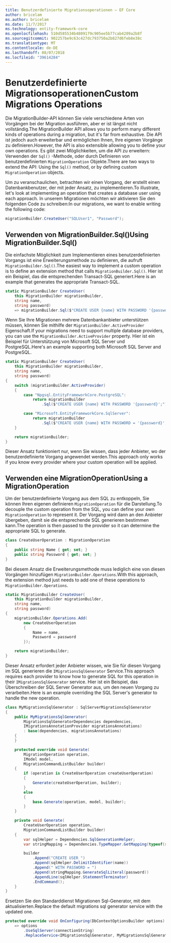 ```yaml
---
title: Benutzerdefinierte Migrationsoperationen – EF Core
author: bricelam
ms.author: bricelam
ms.date: 11/7/2017
ms.technology: entity-framework-core
ms.openlocfilehash: 510d585534b4809179c905ee5b77cab4209a2b8f
ms.sourcegitcommit: 902257be9c63c427dc793750a2b827d6feb8e38c
ms.translationtype: MT
ms.contentlocale: de-DE
ms.lasthandoff: 08/07/2018
ms.locfileid: "39614284"
---
```

<a name="custom-migrations-operations"></a><span data-ttu-id="aefbb-102">Benutzerdefinierte Migrationsoperationen</span><span class="sxs-lookup"><span data-stu-id="aefbb-102">Custom Migrations Operations</span></span>
============================
<span data-ttu-id="aefbb-103">Die MigrationBuilder-API können Sie viele verschiedene Arten von Vorgängen bei der Migration ausführen, aber er ist längst nicht vollständig.</span><span class="sxs-lookup"><span data-stu-id="aefbb-103">The MigrationBuilder API allows you to perform many different kinds of operations during a migration, but it's far from exhaustive.</span></span> <span data-ttu-id="aefbb-104">Die API ist jedoch auch erweiterbar und ermöglichen Ihnen, Ihre eigenen Vorgänge zu definieren.</span><span class="sxs-lookup"><span data-stu-id="aefbb-104">However, the API is also extensible allowing you to define your own operations.</span></span> <span data-ttu-id="aefbb-105">Es gibt zwei Möglichkeiten, um die API zu erweitern: Verwenden der `Sql()` -Methode, oder durch Definieren von benutzerdefinierten `MigrationOperation` Objekte.</span><span class="sxs-lookup"><span data-stu-id="aefbb-105">There are two ways to extend the API: Using the `Sql()` method, or by defining custom `MigrationOperation` objects.</span></span>

<span data-ttu-id="aefbb-106">Um zu veranschaulichen, betrachten wir einen Vorgang, der erstellt einen Datenbankbenutzer, der mit jeder Ansatz, zu implementieren.</span><span class="sxs-lookup"><span data-stu-id="aefbb-106">To illustrate, let's look at implementing an operation that creates a database user using each approach.</span></span> <span data-ttu-id="aefbb-107">In unserem Migrationen möchten wir aktivieren Sie den folgenden Code zu schreiben:</span><span class="sxs-lookup"><span data-stu-id="aefbb-107">In our migrations, we want to enable writing the following code:</span></span>

``` csharp
migrationBuilder.CreateUser("SQLUser1", "Password");
```

<a name="using-migrationbuildersql"></a><span data-ttu-id="aefbb-108">Verwenden von MigrationBuilder.Sql()</span><span class="sxs-lookup"><span data-stu-id="aefbb-108">Using MigrationBuilder.Sql()</span></span>
----------------------------
<span data-ttu-id="aefbb-109">Die einfachste Möglichkeit zum Implementieren eines benutzerdefinierten Vorgangs ist eine Erweiterungsmethode zu definieren, die aufruft `MigrationBuilder.Sql()`.</span><span class="sxs-lookup"><span data-stu-id="aefbb-109">The easiest way to implement a custom operation is to define an extension method that calls `MigrationBuilder.Sql()`.</span></span>
<span data-ttu-id="aefbb-110">Hier ist ein Beispiel, das die entsprechenden Transact-SQL generiert.</span><span class="sxs-lookup"><span data-stu-id="aefbb-110">Here is an example that generates the appropriate Transact-SQL.</span></span>

``` csharp
static MigrationBuilder CreateUser(
    this MigrationBuilder migrationBuilder,
    string name,
    string password)
    => migrationBuilder.Sql($"CREATE USER {name} WITH PASSWORD '{password}';");
```

<span data-ttu-id="aefbb-111">Wenn Sie Ihre Migrationen mehrere Datenbankanbieter unterstützen müssen, können Sie mithilfe der `MigrationBuilder.ActiveProvider` Eigenschaft.</span><span class="sxs-lookup"><span data-stu-id="aefbb-111">If your migrations need to support multiple database providers, you can use the `MigrationBuilder.ActiveProvider` property.</span></span> <span data-ttu-id="aefbb-112">Hier ist ein Beispiel für Unterstützung von Microsoft SQL Server und PostgreSQL.</span><span class="sxs-lookup"><span data-stu-id="aefbb-112">Here's an example supporting both Microsoft SQL Server and PostgreSQL.</span></span>

``` csharp
static MigrationBuilder CreateUser(
    this MigrationBuilder migrationBuilder,
    string name,
    string password)
{
    switch (migrationBuilder.ActiveProvider)
    {
        case "Npgsql.EntityFrameworkCore.PostgreSQL":
            return migrationBuilder
                .Sql($"CREATE USER {name} WITH PASSWORD '{password}';");

        case "Microsoft.EntityFrameworkCore.SqlServer":
            return migrationBuilder
                .Sql($"CREATE USER {name} WITH PASSWORD = '{password}';");
    }

    return migrationBuilder;
}
```

<span data-ttu-id="aefbb-113">Dieser Ansatz funktioniert nur, wenn Sie wissen, dass jeder Anbieter, wo der benutzerdefinierte Vorgang angewendet werden.</span><span class="sxs-lookup"><span data-stu-id="aefbb-113">This approach only works if you know every provider where your custom operation will be applied.</span></span>

<a name="using-a-migrationoperation"></a><span data-ttu-id="aefbb-114">Verwenden eine MigrationOperation</span><span class="sxs-lookup"><span data-stu-id="aefbb-114">Using a MigrationOperation</span></span>
---------------------------
<span data-ttu-id="aefbb-115">Um der benutzerdefinierte Vorgang aus dem SQL zu entkoppeln, Sie können Ihren eigenen definieren `MigrationOperation` für die Darstellung.</span><span class="sxs-lookup"><span data-stu-id="aefbb-115">To decouple the custom operation from the SQL, you can define your own `MigrationOperation` to represent it.</span></span> <span data-ttu-id="aefbb-116">Der Vorgang wird dann an den Anbieter übergeben, damit sie die entsprechende SQL generieren bestimmen kann.</span><span class="sxs-lookup"><span data-stu-id="aefbb-116">The operation is then passed to the provider so it can determine the appropriate SQL to generate.</span></span>

``` csharp
class CreateUserOperation : MigrationOperation
{
    public string Name { get; set; }
    public string Password { get; set; }
}
```

<span data-ttu-id="aefbb-117">Bei diesem Ansatz die Erweiterungsmethode muss lediglich eine von diesen Vorgängen hinzufügen `MigrationBuilder.Operations`.</span><span class="sxs-lookup"><span data-stu-id="aefbb-117">With this approach, the extension method just needs to add one of these operations to `MigrationBuilder.Operations`.</span></span>

``` csharp
static MigrationBuilder CreateUser(
    this MigrationBuilder migrationBuilder,
    string name,
    string password)
{
    migrationBuilder.Operations.Add(
        new CreateUserOperation
        {
            Name = name,
            Password = password
        });

    return migrationBuilder;
}
```

<span data-ttu-id="aefbb-118">Dieser Ansatz erfordert jeder Anbieter wissen, wie Sie für diesen Vorgang im SQL generieren die `IMigrationsSqlGenerator` Service.</span><span class="sxs-lookup"><span data-stu-id="aefbb-118">This approach requires each provider to know how to generate SQL for this operation in their `IMigrationsSqlGenerator` service.</span></span> <span data-ttu-id="aefbb-119">Hier ist ein Beispiel, das Überschreiben der SQL Server Generator aus, um den neuen Vorgang zu verarbeiten.</span><span class="sxs-lookup"><span data-stu-id="aefbb-119">Here is an example overriding the SQL Server's generator to handle the new operation.</span></span>

``` csharp
class MyMigrationsSqlGenerator : SqlServerMigrationsSqlGenerator
{
    public MyMigrationsSqlGenerator(
        MigrationsSqlGeneratorDependencies dependencies,
        IMigrationsAnnotationProvider migrationsAnnotations)
        : base(dependencies, migrationsAnnotations)
    {
    }

    protected override void Generate(
        MigrationOperation operation,
        IModel model,
        MigrationCommandListBuilder builder)
    {
        if (operation is CreateUserOperation createUserOperation)
        {
            Generate(createUserOperation, builder);
        }
        else
        {
            base.Generate(operation, model, builder);
        }
    }

    private void Generate(
        CreateUserOperation operation,
        MigrationCommandListBuilder builder)
    {
        var sqlHelper = Dependencies.SqlGenerationHelper;
        var stringMapping = Dependencies.TypeMapper.GetMapping(typeof(string));

        builder
            .Append("CREATE USER ")
            .Append(sqlHelper.DelimitIdentifier(name))
            .Append(" WITH PASSWORD = ")
            .Append(stringMapping.GenerateSqlLiteral(password))
            .AppendLine(sqlHelper.StatementTerminator)
            .EndCommand();
    }
}
```

<span data-ttu-id="aefbb-120">Ersetzen Sie den Standarddienst Migrationen Sql-Generator, mit dem aktualisierten.</span><span class="sxs-lookup"><span data-stu-id="aefbb-120">Replace the default migrations sql generator service with the updated one.</span></span>

``` csharp
protected override void OnConfiguring(DbContextOptionsBuilder options)
    => options
        .UseSqlServer(connectionString)
        .ReplaceService<IMigrationsSqlGenerator, MyMigrationsSqlGenerator>();
```
